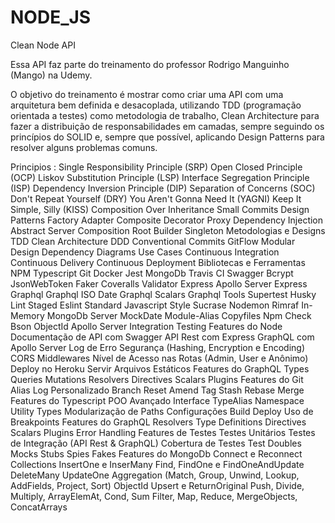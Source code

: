 # NODE_JS
Clean Node API

Essa API faz parte do treinamento do professor Rodrigo Manguinho (Mango) na Udemy.

O objetivo do treinamento é mostrar como criar uma API com uma arquitetura bem definida e desacoplada, utilizando TDD (programação orientada a testes) como metodologia de trabalho, Clean Architecture para fazer a distribuição de responsabilidades em camadas, sempre seguindo os princípios do SOLID e, sempre que possível, aplicando Design Patterns para resolver alguns problemas comuns.

Principios : 
Single Responsibility Principle (SRP)
Open Closed Principle (OCP)
Liskov Substitution Principle (LSP)
Interface Segregation Principle (ISP)
Dependency Inversion Principle (DIP)
Separation of Concerns (SOC)
Don't Repeat Yourself (DRY)
You Aren't Gonna Need It (YAGNI)
Keep It Simple, Silly (KISS)
Composition Over Inheritance
Small Commits
Design Patterns
Factory
Adapter
Composite
Decorator
Proxy
Dependency Injection
Abstract Server
Composition Root
Builder
Singleton
Metodologias e Designs
TDD
Clean Architecture
DDD
Conventional Commits
GitFlow
Modular Design
Dependency Diagrams
Use Cases
Continuous Integration
Continuous Delivery
Continuous Deployment
Bibliotecas e Ferramentas
NPM
Typescript
Git
Docker
Jest
MongoDb
Travis CI
Swagger
Bcrypt
JsonWebToken
Faker
Coveralls
Validator
Express
Apollo Server Express
Graphql
Graphql ISO Date
Graphql Scalars
Graphql Tools
Supertest
Husky
Lint Staged
Eslint
Standard Javascript Style
Sucrase
Nodemon
Rimraf
In-Memory MongoDb Server
MockDate
Module-Alias
Copyfiles
Npm Check
Bson ObjectId
Apollo Server Integration Testing
Features do Node
Documentação de API com Swagger
API Rest com Express
GraphQL com Apollo Server
Log de Erro
Segurança (Hashing, Encryption e Encoding)
CORS
Middlewares
Nível de Acesso nas Rotas (Admin, User e Anônimo)
Deploy no Heroku
Servir Arquivos Estáticos
Features do GraphQL
Types
Queries
Mutations
Resolvers
Directives
Scalars
Plugins
Features do Git
Alias
Log Personalizado
Branch
Reset
Amend
Tag
Stash
Rebase
Merge
Features do Typescript
POO Avançado
Interface
TypeAlias
Namespace
Utility Types
Modularização de Paths
Configurações
Build
Deploy
Uso de Breakpoints
Features do GraphQL
Resolvers
Type Definitions
Directives
Scalars
Plugins
Error Handling
Features de Testes
Testes Unitários
Testes de Integração (API Rest & GraphQL)
Cobertura de Testes
Test Doubles
Mocks
Stubs
Spies
Fakes
Features do MongoDb
Connect e Reconnect
Collections
InsertOne e InserMany
Find, FindOne e FindOneAndUpdate
DeleteMany
UpdateOne
Aggregation (Match, Group, Unwind, Lookup, AddFields, Project, Sort)
ObjectId
Upsert e ReturnOriginal
Push, Divide, Multiply, ArrayElemAt, Cond, Sum
Filter, Map, Reduce, MergeObjects, ConcatArrays